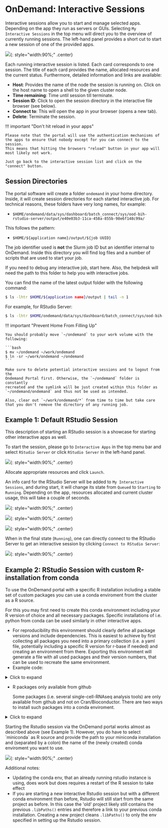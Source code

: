 # OnDemand: Interactive Sessions

Interactive sessions allow you to start and manage selected apps. Depending
on the app they run as servers or GUIs. Selecting `My Interactive Sessions`
in the top menu will direct you to the overview of currently running sessions.
The left-hand panel provides a short cut to start a new session of one of the
provided apps.

![](figures/ondemand-my-sessions.png){: style="width:90%;" .center}

Each running interactive session is listed. Each card corresponds to one session.
The title of each card provides the name, allocated resources and the current status.
Furthermore, detailed information and links are available:

- **Host**: Provides the name of the node the session is running on. Click on the host name to open a shell to the given cluster node.
- **Time remaining**: Time until session till terminate.
- **Session ID**: Click to open the session directory in the interactive file browser (see below).
- **Connect to**: This will open the app in your browser (opens a new tab).
- **Delete**: Terminate the session.

!!! important "Don't hit reload in your apps"

    Please note that the portal will use the authentication mechanisms of the apps to ensure that nobody except for you can connect to the session.
    This means that hitting the browsers "reload" button in your app will most likely not work.

    Just go back to the interactive session list and click on the "connect" button.

## Session Directories

The portal software will create a folder `ondemand` in your home directory.
Inside, it will create session directories for each started interactive job.
For technical reasons, these folders have very long names, for example:

- `$HOME/ondemand/data/sys/dashboard/batch_connect/sys/ood-bih-rstudio-server/output/e40e03b3-11ca-458a-855b-98e6f148c99a/`

This follows the pattern:

- `$HOME/${application name}/output/${job UUID}`

The job identifier used is **not** the Slurm job ID but an identifier internal to OnDemand.
Inside this directory you will find log files and a number of scripts that are used to start your job.

If you need to debug any interactive job, start here.
Also, the helpdesk will need the path to this folder to help you with interactive jobs.

You can find the name of the latest output folder with the following command:

```bash
$ ls -lhtr $HOME/${application name}/output | tail -n 1
```

For example, for RStudio Server:

```bash
$ ls -lhtr $HOME/ondemand/data/sys/dashboard/batch_connect/sys/ood-bih-rstudio-server/output | tail -n 1
```

!!! important "Prevent Home From Filling Up"

    You should probably move `~/ondemand` to your work volume with the following:

    ```bash
    $ mv ~/ondemand ~/work/ondemand
    $ ln -sr ~/work/ondemand ~/ondemand
    ```

    Make sure to delete potential interactive sessions and to logout from the
    Ondemand Portal first. Otherwise, the `~/ondemand` folder is constantly
    recreated and the symlink will be just created within this folder as
    `~/ondemand/ondemand` and thus not be used as intended.

    Also, clear out `~/work/ondemand/*` from time to time but take care that you don't remove the directory of any running job.
    

## Example 1: Default RStudio Session

This description of starting an RStudio session is a showcase for starting other interactive apps as well.

To start the session, please go to `Interactive Apps` in the top menu bar and select `RStudio Server` or click `RStudio Server` in the left-hand panel.

![](figures/ondemand-interactive-rstudio-config_new.png){: style="width:90%;" .center}

Allocate appropriate resources and click `Launch`.

An info card for the RStudio Server will be added to `My Interactive Sessions`, and during start,
it will change its state from `Queued` to `Starting` to `Running`. Depending on the app, resources allocated and
current cluster usage, this will take a couple of seconds.


![](figures/ondemand-interactive-rstudio-queued.png){: style="width:90%;" .center}


![](figures/ondemand-interactive-rstudio-starting.png){: style="width:90%;" .center}


![](figures/ondemand-interactive-rstudio-running.png){: style="width:90%;" .center}


When in the final state (`Running`), one can directly connect to the RStudio Server
to get an interactive session by clicking `Connect to RStudio Server`:

![](figures/ondemand-interactive-rstudio-session.png){: style="width:90%;" .center}

## Example 2: RStudio Session with custom R-installation from conda

To use the OnDemand portal with a specific R installation including a stable set of custom packages you can use a conda enviroment from the cluster as a R source.  

For this you may first need to create this conda environment including your R version of choice and all necessary packages. Specific installations of i.e. python from conda can be used similarly in other interactive apps.

- For reproducibility this environment should clearly define all package versions and include dependencies. This is easiest to achieve by first collecting all packages you need into a primary collection (i.e. a yaml file, potentially including a specific R version for r-base if needed) and creating an environment from there. Exporting this environment will generate a file with all used packages and their version numbers, that can be used to recreate the same environment.
- Example code:

<details>
<summary>Click to expand</summary>

* Commands:
  + `conda env create -n R-example -f R-example.yaml`
  + `conda activate R-example`
  + `conda env export -f R-fixed-versions.yaml`
  + `conda env create -n R-fixed-versions -f R-fixed-versions.yaml`
* R-example.yaml

```
channels:
  - conda-forge
  - bioconda
  - defaults
dependencies:
  - r-base
  - r-essentials
  - r-devtools
  - bioconductor-deseq2
  - r-tidyverse
  - r-rmarkdown
  - r-knitr
  - r-dt
```
</details>

- R packages only available from github

  Some packages (i.e. several single-cell-RNAseq analysis tools) are only available from github and not on Cran/Bioconductor. There are two ways to install such packages into a conda enviroment.

<details>
<summary>Click to expand</summary>

1) Install from inside R \[easier option, but not pure conda\]

* First setup the conda env, ideally including all dependencies for the desired package from github (and do include r-devtools)
* Then within R run `devtools::install_github('owner/repo', dependencies=F, upgrade=F, lib='/path/to/conda/env-name/lib/R/library')`
* if you don't have all dependencies already installed you will have to omit dependencies=F and risk a mix of conda & native R installed packages (or just have to redo the conda env).
* github_install involves a build process and still needs a bit of memory, so this might crash on the default `srun --pty bash -i` shell

2) Build packages into a local conda channel \[takes longer, but pure conda\]\
   This approach is mostly taken from the answers given [here](https://stackoverflow.com/questions/52061664/install-r-package-from-github-using-conda). These steps must be taken _before_ building the final env used with Rstudio

* use `conda skeleton cran https://github.com/owner/repo [--git-tag vX.Y]` to generate build files
  * conda skeleton only works for repositories with a release/version tag. If the package you want to install does not have that, you either need to create a fork and add a such a tag, or find a fork that already did that. Downloading the code directly from github and building the package from that is also possible, but you will the need to manually set up the `meta.yaml` and `build.sh` files that conda skeleton would create.
  * If there is more than one release tag, do specify which one you want, it may not automatically take the most recent one.
  * If any r-packages from bioconductor are dependencies, conda will not find them during the build process. You will need to change the respective entries in the `meta.yaml` file created by conda skeleton. I.e. change `r-deseq2` to `bioconductor-deseq2`
* Build the package with `conda build --R=<X.X.X> [--use-local] r-<repo-name>`
  * You need to specifying the same R-version used in the final conda env
  * If the github package has additional dependencies from github, build those first and then add `--use-local` so the build process can find them.
  * The build process definitely needs more memory than the default `srun --pty bash -i` shell. It also takes quite a bit of time (much longer than installing through devtools::install_github)
* Finally add the packages (+versions) you built to the environment definition (i.e. yaml file) and create the (final) conda environment. Don't forget to tell conda to use locally build packages (either supply `--use-local` or add `- local` to the channel list in the yaml file)

</details>


Starting the Rstudio session via the OnDemand portal works almost as described above (see Example 1). However, you do have to select \`miniconda\` as R source and provide the path to your miniconda installation and (separated by a colon) the name of the (newly created) conda enviroment you want to use.
  
  ![](figures/ondemand-interactive-custom-conda.png){: style="width:90%;" .center}
  

Additional notes:

- Updating the conda env, that an already running rstudio instance is using, does work but does requires a restart of the R session to take effect
- If you are starting a new interactive Rstudio session but with a different conda environment than before, Rstudio will still start from the same project as before. In this case the 'old' project likely still contains the previous `.libPaths()` entries and therefore a link to your previous conda installation. Creating a new project cleans `.libPaths()` to only the env specified in setting up the Rstudio session.
